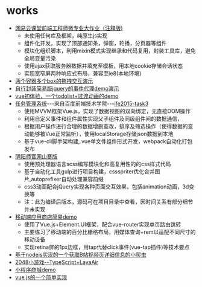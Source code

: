 # works

<ul>
<li><a href="https://reson-a.github.io/works/NetEaseFinalTask/index.html">网易云课堂前端工程师微专业大作业（注释版)</a>
<ul><li>未使用任何库及框架，纯原生js实现</li>
<li>组件化开发，实现了顶部通知条，弹窗，轮播，分页器等组件</li>
<li>模块化组织脚本，利用mixin模式实现继承和代码复用，封装工具库，避免全局变量污染</li>
<li>使用ajax获取服务器数据并填充至模板，用本地cookie存储会话状态</li>
<li>实现宽窄屏两种响应式布局，兼容至ie8(本地环境)</li></ul></li>
<li><a href="https://reson-a.github.io/works/BaiduWebTask/drag-demo/drag-demo.html">两个容器多个box的拖拽交互演示</a></li>
<li><a href="https://reson-a.github.io/works/BaiduWebTask/jq-mini/jq-mini-test.html">自行封装简易版jquery的事件代理demo演示</a></li>
<li><a href="https://reson-a.github.io/works/vue-project/project/todolist/index.html">vue初体验，一个todolist+过渡动画的demo</a></li>
<li><a href="https://reson-a.github.io/works/BaiduWebTask/task3/index.html">任务管理系统</a>---来自百度前端技术学院---<a href="https://github.com/baidu-ife/ife/tree/master/2015_spring/task/task0003">ife2015-task3</a><ul>
<li>使用MVVM框架Vue.js，实现了数据视图的双向绑定，无直接DOM操作</li>
<li>利用自定义事件和组件属性实现父子组件及同级组件间的数据通信，</li>
<li>根据用户操作进行合理的数据增删查改，排序及筛选操作（使得数据的变动能够被Vue正常监听），使用localStorage存储json数据到本地</li>
<li>基于vue-cli脚手架构建,.vue单文件组件形式开发，webpack自动化打包发布</li>
</ul></li>
<li><a href="https://reson-a.github.io/works/yys/dist/index.html">阴阳师官网山寨版</a>
<ul>
<li>使用预处理器语言scss编写模块化和高复用性的的css样式代码</li>
<li>基于自动化工具gulp进行项目构建，cssspriter优化合并图片,autoprefixer自动处理兼容前缀</li>
<li>css3动画配合jQuery实现各种页面交互效果，包括animation动画，3d变换等</li>
<li>注：此为编译后版本，源码可在项目目录中查看，因时间关系有部分细节并未实现</li>
</ul></li>
<li><a href="https://reson-a.github.io/works/appStore-demo/dist/index.html">移动端应用商店简易demo</a>
<ul>
<li>使用了Vue.js+Element.UI框架，配合vue-router实现单页路由跳转</li>
<li>主要练习了移动端的百分比栅格布局，用媒体查询+rem以适配不同尺寸的移动设备</li>
<li>实现retina屏的1px边框，用tap代替click事件(vue-tap插件)等技术要点</li>
</ul></li>
<li><a href="https://github.com/Reson-a/works/tree/master/bilibili-crawler">基于nodejs实现的一个获取B站视频页详细信息的小爬虫</a></li>
<li><a href="https://github.com/Reson-a/works/tree/master/2048/release/layaweb/1.0.3">2048小游戏--TypeScript+LayaAir</a></li>
<li><a href="https://github.com/Reson-a/wechat-demo">小程序商城demo</a></li>
<li><a href="https://github.com/Reson-a/vue-simple">vue.js的一个简单实现</a></li>
</ul>

 



 


  









